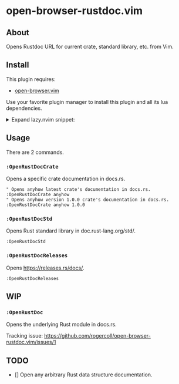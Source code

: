# open-browser-rustdoc.vim

## About

Opens Rustdoc URL for current crate, standard library, etc. from Vim.

## Install

This plugin requires:

* [open-browser.vim](https://github.com/tyru/open-browser.vim)

Use your favorite plugin manager to install this plugin and all its lua dependencies.

<details>
<summary>Expand lazy.nvim snippet: </summary>

```lua
{
    "rogercoll/open-browser-rustdoc.vim",
    dependencies = {
        "tyru/open-browser.vim", -- Required
    },
    lazy = false,
}
```

</details>


## Usage

There are 2 commands.

### `:OpenRustDocCrate`

Opens a specific crate documentation in docs.rs.

```vimL
" Opens anyhow latest crate's documentation in docs.rs.
:OpenRustDocCrate anyhow
" Opens anyhow version 1.0.0 crate's documentation in docs.rs.
:OpenRustDocCrate anyhow 1.0.0
```

### `:OpenRustDocStd`

Opens Rust standard library in doc.rust-lang.org/std/.

```vimL
:OpenRustDocStd
```

### `:OpenRustDocReleases`

Opens https://releases.rs/docs/.

```vimL
:OpenRustDocReleases
```

## WIP

### `:OpenRustDoc`

Opens the underlying Rust module in docs.rs.

Tracking issue: https://github.com/rogercoll/open-browser-rustdoc.vim/issues/1

## TODO

- [] Open any arbitrary Rust data structure documentation.
